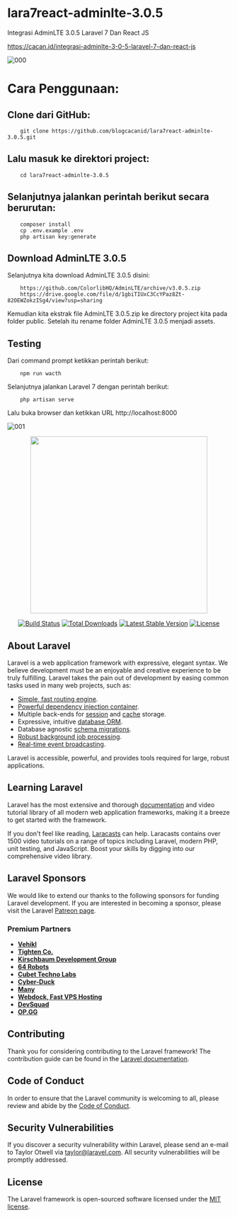 # lara7react-adminlte-3.0.5
Integrasi AdminLTE 3.0.5 Laravel 7 Dan React JS

https://cacan.id/integrasi-adminlte-3-0-5-laravel-7-dan-react-js

![000](https://user-images.githubusercontent.com/51890752/95983575-0d65a280-0e4c-11eb-97cc-1bb82b97e346.jpg)


# Cara Penggunaan:

## Clone dari GitHub:
		git clone https://github.com/blogcacanid/lara7react-adminlte-3.0.5.git

## Lalu masuk ke direktori project:
		cd lara7react-adminlte-3.0.5

## Selanjutnya jalankan perintah berikut secara berurutan:
		composer install
		cp .env.example .env
		php artisan key:generate


## Download AdminLTE 3.0.5
Selanjutnya kita download AdminLTE 3.0.5 disini:

		https://github.com/ColorlibHQ/AdminLTE/archive/v3.0.5.zip
		https://drive.google.com/file/d/1gbiTIUxC3CcYPaz8Zt-82OEWZokzISg4/view?usp=sharing


Kemudian kita ekstrak file AdminLTE 3.0.5.zip ke directory project kita pada folder public. Setelah itu rename folder AdminLTE 3.0.5 menjadi assets.


## Testing
Dari command prompt ketikkan perintah berikut:

		npm run wacth

Selanjutnya jalankan Laravel 7 dengan perintah berikut:

		php artisan serve

Lalu buka browser dan ketikkan URL http://localhost:8000

![001](https://user-images.githubusercontent.com/51890752/95983658-338b4280-0e4c-11eb-8e88-efbbedcd2619.jpg)



<p align="center"><a href="https://laravel.com" target="_blank"><img src="https://raw.githubusercontent.com/laravel/art/master/logo-lockup/5%20SVG/2%20CMYK/1%20Full%20Color/laravel-logolockup-cmyk-red.svg" width="400"></a></p>

<p align="center">
<a href="https://travis-ci.org/laravel/framework"><img src="https://travis-ci.org/laravel/framework.svg" alt="Build Status"></a>
<a href="https://packagist.org/packages/laravel/framework"><img src="https://poser.pugx.org/laravel/framework/d/total.svg" alt="Total Downloads"></a>
<a href="https://packagist.org/packages/laravel/framework"><img src="https://poser.pugx.org/laravel/framework/v/stable.svg" alt="Latest Stable Version"></a>
<a href="https://packagist.org/packages/laravel/framework"><img src="https://poser.pugx.org/laravel/framework/license.svg" alt="License"></a>
</p>

## About Laravel

Laravel is a web application framework with expressive, elegant syntax. We believe development must be an enjoyable and creative experience to be truly fulfilling. Laravel takes the pain out of development by easing common tasks used in many web projects, such as:

- [Simple, fast routing engine](https://laravel.com/docs/routing).
- [Powerful dependency injection container](https://laravel.com/docs/container).
- Multiple back-ends for [session](https://laravel.com/docs/session) and [cache](https://laravel.com/docs/cache) storage.
- Expressive, intuitive [database ORM](https://laravel.com/docs/eloquent).
- Database agnostic [schema migrations](https://laravel.com/docs/migrations).
- [Robust background job processing](https://laravel.com/docs/queues).
- [Real-time event broadcasting](https://laravel.com/docs/broadcasting).

Laravel is accessible, powerful, and provides tools required for large, robust applications.

## Learning Laravel

Laravel has the most extensive and thorough [documentation](https://laravel.com/docs) and video tutorial library of all modern web application frameworks, making it a breeze to get started with the framework.

If you don't feel like reading, [Laracasts](https://laracasts.com) can help. Laracasts contains over 1500 video tutorials on a range of topics including Laravel, modern PHP, unit testing, and JavaScript. Boost your skills by digging into our comprehensive video library.

## Laravel Sponsors

We would like to extend our thanks to the following sponsors for funding Laravel development. If you are interested in becoming a sponsor, please visit the Laravel [Patreon page](https://patreon.com/taylorotwell).

### Premium Partners

- **[Vehikl](https://vehikl.com/)**
- **[Tighten Co.](https://tighten.co)**
- **[Kirschbaum Development Group](https://kirschbaumdevelopment.com)**
- **[64 Robots](https://64robots.com)**
- **[Cubet Techno Labs](https://cubettech.com)**
- **[Cyber-Duck](https://cyber-duck.co.uk)**
- **[Many](https://www.many.co.uk)**
- **[Webdock, Fast VPS Hosting](https://www.webdock.io/en)**
- **[DevSquad](https://devsquad.com)**
- **[OP.GG](https://op.gg)**

## Contributing

Thank you for considering contributing to the Laravel framework! The contribution guide can be found in the [Laravel documentation](https://laravel.com/docs/contributions).

## Code of Conduct

In order to ensure that the Laravel community is welcoming to all, please review and abide by the [Code of Conduct](https://laravel.com/docs/contributions#code-of-conduct).

## Security Vulnerabilities

If you discover a security vulnerability within Laravel, please send an e-mail to Taylor Otwell via [taylor@laravel.com](mailto:taylor@laravel.com). All security vulnerabilities will be promptly addressed.

## License

The Laravel framework is open-sourced software licensed under the [MIT license](https://opensource.org/licenses/MIT).
